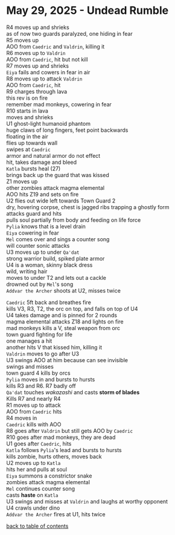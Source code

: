 # May 29, 2025 - Undead Rumble

R4 moves up and shrieks  
as of now two guards paralyzed, one hiding in fear  
R5 moves up  
AOO from `Caedric` and `Valdrin`, killing it  
R6 moves up to `Valdrin`  
AOO from `Caedric`, hit but not kill  
R7 moves up and shrieks  
`Eiya` fails and cowers in fear in air  
R8 moves up to attack `Valdrin`  
AOO from `Caedric`, hit  
R9 charges through lava  
this rev is on fire  
remember mad monkeys, cowering in fear  
R10 starts in lava  
moves and shrieks  
U1 ghost-light humanoid phantom  
huge claws of long fingers, feet point backwards  
floating in the air  
flies up towards wall  
swipes at `Caedric`  
armor and natural armor do not effect  
hit, takes damage and bleed  
`Katla` bursts heal (27)  
brings back up the guard that was kissed  
Z1 moves up  
other zombies attack magma elemental  
AOO hits Z19 and sets on fire  
U2 flies out wide left towards Town Guard 2  
dry, hovering corpse, chest is jagged ribs trapping a ghostly form  
attacks guard and hits  
pulls soul partially from body and feeding on life force  
`Pylia` knows that is a level drain  
`Eiya` cowering in fear  
`Mel` comes over and sings a counter song  
will counter sonic attacks  
U3 moves up to under `Qa'dat`  
strong warrior build, spiked plate armor  
U4 is a woman, skinny black dress  
wild, writing hair  
moves to under T2 and lets out a cackle  
drowned out by `Mel`'s song  
`Addvar the Archer` shoots at U2, misses twice  

`Caedric` 5ft back and breathes fire  
kills V3, R3, T2, the orc on top, and falls on top of U4  
U4 takes damage and is pinned for 2 rounds  
magma elemental attacks Z18 and lights on fire  
mad monkeys kills a V, steal weapon from orc  
town guard fighting for life  
one manages a hit  
another hits V that kissed him, killing it  
`Valdrin` moves to go after U3  
U3 swings AOO at him because can see invisible  
swings and misses  
town guard 4 kills by orcs  
`Pylia` moves in and bursts to hursts  
kills R3 and R6. R7 badly off  
`Qa'dat` touches _wakazashi_ and casts **storm of blades**  
Kills R7 and nearly R4  
R1 moves up to attack  
AOO from `Caedric` hits  
R4 moves in  
`Caedric` kills with AOO  
R8 goes after `Valdrin` but still gets AOO by `Caedric`  
R10 goes after mad monkeys, they are dead    
U1 goes after `Caedric`, hits  
`Katla` follows `Pylia`'s lead and bursts to hursts  
kills zombie, hurts others, moves back  
U2 moves up to `Katla`  
hits her and pulls at soul  
`Eiya` summons a constrictor snake  
zombies attack magma elemental  
`Mel` continues counter song  
casts **haste** on `Katla`  
U3 swings and misses at `Valdrin` and laughs at worthy opponent  
U4 crawls under dino  
`Addvar the Archer` fires at U1, hits twice  


[back to table of contents](/sessions/README.md)
